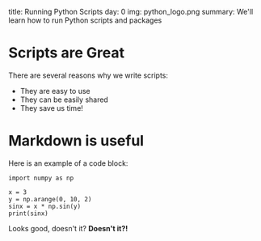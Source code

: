 title: Running Python Scripts
day: 0
img: python_logo.png
summary: We'll learn how to run Python scripts and packages

# Scripts are Great

There are several reasons why we write scripts:
  - They are easy to use
  - They can be easily shared
  - They save us time!

# Markdown is useful

Here is an example of a code block:


    import numpy as np

    x = 3
    y = np.arange(0, 10, 2)
    sinx = x * np.sin(y)
    print(sinx)


Looks good, doesn't it?  **Doesn't it?!**